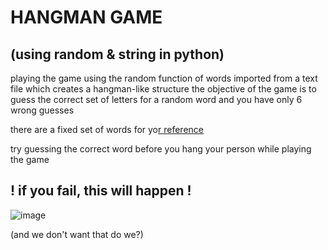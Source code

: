 # HANGMAN GAME
## (using random & string in python)
playing the game using the random function of words imported from a text file which creates a hangman-like structure
the objective of the game is to guess the correct set of letters for a random word and you have only 6 wrong guesses

there are a fixed set of words for yo[r reference](https://github.com/aakarsh27/hangman/blob/main/hangman/words.txt)

try guessing the correct word before you hang your person while playing the game
## ! if you fail, this will happen !
![image](https://github.com/aakarsh27/hangman/assets/71917139/25d539c1-7c38-4b91-ab46-4263be814365)

(and we don't want that do we?)

